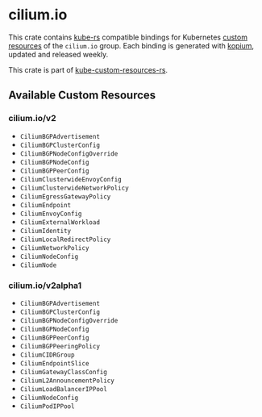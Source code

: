 <!--
SPDX-FileCopyrightText: The kube-custom-resources-rs Authors
SPDX-License-Identifier: 0BSD
 -->

# cilium.io

This crate contains [kube-rs](https://kube.rs/) compatible bindings for Kubernetes [custom resources](https://kubernetes.io/docs/tasks/extend-kubernetes/custom-resources/custom-resource-definitions/) of the `cilium.io` group. Each binding is generated with [kopium](https://github.com/kube-rs/kopium), updated and released weekly.

This crate is part of [kube-custom-resources-rs](https://github.com/metio/kube-custom-resources-rs).

## Available Custom Resources

### cilium.io/v2
- `CiliumBGPAdvertisement`
- `CiliumBGPClusterConfig`
- `CiliumBGPNodeConfigOverride`
- `CiliumBGPNodeConfig`
- `CiliumBGPPeerConfig`
- `CiliumClusterwideEnvoyConfig`
- `CiliumClusterwideNetworkPolicy`
- `CiliumEgressGatewayPolicy`
- `CiliumEndpoint`
- `CiliumEnvoyConfig`
- `CiliumExternalWorkload`
- `CiliumIdentity`
- `CiliumLocalRedirectPolicy`
- `CiliumNetworkPolicy`
- `CiliumNodeConfig`
- `CiliumNode`
### cilium.io/v2alpha1
- `CiliumBGPAdvertisement`
- `CiliumBGPClusterConfig`
- `CiliumBGPNodeConfigOverride`
- `CiliumBGPNodeConfig`
- `CiliumBGPPeerConfig`
- `CiliumBGPPeeringPolicy`
- `CiliumCIDRGroup`
- `CiliumEndpointSlice`
- `CiliumGatewayClassConfig`
- `CiliumL2AnnouncementPolicy`
- `CiliumLoadBalancerIPPool`
- `CiliumNodeConfig`
- `CiliumPodIPPool`
